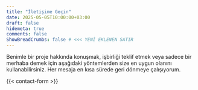 ```yaml
---
title: "İletişime Geçin"
date: 2025-05-05T10:00:00+03:00
draft: false
hidemeta: true
comments: false
ShowBreadCrumbs: false # <<< YENİ EKLENEN SATIR
---
```


Benimle bir proje hakkında konuşmak, işbirliği teklif etmek veya sadece bir merhaba demek için aşağıdaki yöntemlerden size en uygun olanını kullanabilirsiniz. Her mesaja en kısa sürede geri dönmeye çalışıyorum.

{{< contact-form >}}